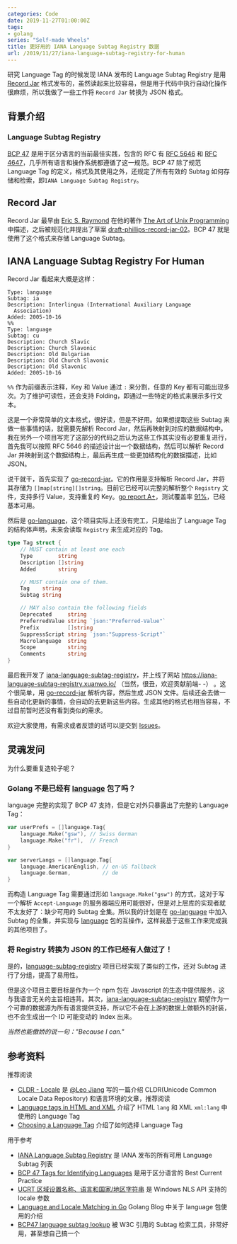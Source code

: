 ```yaml
---
categories: Code
date: 2019-11-27T01:00:00Z
tags:
- golang
series: "Self-made Wheels"
title: 更好用的 IANA Language Subtag Registry 数据
url: /2019/11/27/iana-language-subtag-registry-for-human
---
```


研究 Language Tag 的时候发现 IANA 发布的 Language Subtag Registry 是用 [Record Jar](https://tools.ietf.org/html/draft-phillips-record-jar-01) 格式发布的，虽然读起来比较容易，但是用于代码中执行自动化操作很麻烦，所以我做了一些工作将 `Record Jar` 转换为 JSON 格式。

## 背景介绍

### Language Subtag Registry

[BCP 47](https://tools.ietf.org/html/bcp47) 是用于区分语言的当前最佳实践，包含的 RFC 有 [RFC 5646](https://tools.ietf.org/html/rfc5646) 和 [RFC 4647](https://tools.ietf.org/html/rfc4647)，几乎所有语言和操作系统都遵循了这一规范。BCP 47 除了规范 Language Tag 的定义，格式及其使用之外，还规定了所有有效的 Subtag 如何存储和检索，即`IANA Language Subtag Registry`。

## Record Jar

Record Jar 最早由 [Eric S. Raymond](https://en.wikipedia.org/wiki/Eric_S._Raymond) 在他的著作 [The Art of Unix Programming](http://www.catb.org/~esr/writings/taoup/html/) 中描述，之后被规范化并提出了草案 [draft-phillips-record-jar-02](https://tools.ietf.org/html/draft-phillips-record-jar-02)。BCP 47 就是使用了这个格式来存储 Language Subtag。

## IANA Language Subtag Registry For Human

Record Jar 看起来大概是这样：

```
Type: language
Subtag: ia
Description: Interlingua (International Auxiliary Language
  Association)
Added: 2005-10-16
%%
Type: language
Subtag: cu
Description: Church Slavic
Description: Church Slavonic
Description: Old Bulgarian
Description: Old Church Slavonic
Description: Old Slavonic
Added: 2005-10-16
```

`%%` 作为前缀表示注释，Key 和 Value 通过 `:` 来分割，任意的 Key 都有可能出现多次。为了维护可读性，还会支持 Folding，即通过一些特定的格式来展示多行文本。

这是一个非常简单的文本格式，很好读，但是不好用。如果想提取这些 Subtag 来做一些事情的话，就需要先解析 Record Jar，然后再映射到对应的数据结构中。我在另外一个项目写完了这部分的代码之后认为这些工作其实没有必要重复进行，首先我可以按照 RFC 5646 的描述设计出一个数据结构，然后可以解析 Record Jar 并映射到这个数据结构上，最后再生成一些更加结构化的数据描述，比如 JSON。

说干就干，首先实现了 [go-record-jar](https://github.com/Xuanwo/go-record-jar)。它的作用是支持解析 Record Jar，并将其存储为 `[]map[string][]string`。目前它已经可以完整的解析整个 `Registry` 文件，支持多行 Value，支持重复的 Key。[go report A+](https://goreportcard.com/report/github.com/Xuanwo/go-record-jar)，测试覆盖率 [91%](https://codecov.io/gh/Xuanwo/go-record-jar)，已经基本可用。

然后是 [go-language](https://github.com/Xuanwo/go-language)，这个项目实际上还没有完工，只是给出了 Language Tag 的结构体声明，未来会读取 `Registry` 来生成对应的 Tag。

```go
type Tag struct {
	// MUST contain at least one each
	Type        string
	Description []string
	Added       string

	// MUST contain one of them.
	Tag    string
	Subtag string

	// MAY also contain the following fields
	Deprecated     string
	PreferredValue string `json:"Preferred-Value"`
	Prefix         []string
	SuppressScript string `json:"Suppress-Script"`
	Macrolanguage  string
	Scope          string
	Comments       string
}
```

最后我开发了 [iana-language-subtag-registry](https://github.com/Xuanwo/iana-language-subtag-registry)，并上线了网站 https://iana-language-subtag-registry.xuanwo.io/ （当然，很丑，欢迎贡献前端- -） 。这个很简单，用 [go-record-jar](https://github.com/Xuanwo/go-record-jar) 解析内容，然后生成 JSON 文件。后续还会去做一些自动化更新的事情，会自动的去更新这些内容。生成其他的格式也相当容易，不过目前暂时还没有看到类似的需求。

欢迎大家使用，有需求或者反馈的话可以提交到 [Issues](https://github.com/Xuanwo/iana-language-subtag-registry/issues)。

## 灵魂发问

为什么要重复造轮子呢？

### Golang 不是已经有 [language](https://godoc.org/golang.org/x/text/language) 包了吗？

language 完整的实现了 BCP 47 支持，但是它对外只暴露出了完整的 Language Tag：

```go
var userPrefs = []language.Tag{
    language.Make("gsw"), // Swiss German
    language.Make("fr"),  // French
}

var serverLangs = []language.Tag{
    language.AmericanEnglish, // en-US fallback
    language.German,          // de
}
```

而构造 Language Tag 需要通过形如 `language.Make("gsw")` 的方式，这对于写一个解析 `Accept-Language` 的服务器端应用可能很好，但是对上层库的实现者就不太友好了：缺少可用的 Subtag 全集。所以我的计划是在 [go-language](https://github.com/Xuanwo/go-language) 中加入 Subtag 的全集，并实现与 [language](https://godoc.org/golang.org/x/text/language) 包的互操作，这样我基于这些工作来完成我的其他项目了。

### 将 Registry 转换为 JSON 的工作已经有人做过了！

是的，[language-subtag-registry](https://github.com/mattcg/language-subtag-registry) 项目已经实现了类似的工作，还对 Subtag 进行了分组，提高了易用性。

但是这个项目主要目标是作为一个 npm 包在 Javascript 的生态中提供服务，这与我语言无关的主旨相违背。其次，[iana-language-subtag-registry](https://github.com/Xuanwo/iana-language-subtag-registry) 期望作为一个可靠的数据源为所有语言提供支持，所以它不会在上游的数据上做额外的封装，也不会生成出一个 ID 可能变动的 Index 出来。

*当然也能傲娇的说一句："Because I can."*

## 参考资料

推荐阅读

- [CLDR - Locale](https://leohacker.github.io/textprocessing/CLDR-Locale/) 是 [@Leo Jiang](https://leohacker.github.io/) 写的一篇介绍 CLDR(Unicode Common Locale Data Repository) 和语言环境的文章，推荐阅读
- [Language tags in HTML and XML](https://www.w3.org/International/articles/language-tags/) 介绍了 HTML  `lang`  和 XML `xml:lang` 中使用的 Language Tag
- [Choosing a Language Tag](https://www.w3.org/International/questions/qa-choosing-language-tags) 介绍了如何选择 Language Tag 

用于参考

- [IANA Language Subtag Registry](https://www.iana.org/assignments/language-subtag-registry/language-subtag-registry) 是 IANA 发布的所有可用 Language Subtag 列表
- [BCP 47 Tags for Identifying Languages](https://tools.ietf.org/html/bcp47) 是用于区分语言的 Best Current Practice
- [UCRT 区域设置名称、语言和国家/地区字符串](https://docs.microsoft.com/zh-cn/cpp/c-runtime-library/locale-names-languages-and-country-region-strings?view=vs-2019) 是 Windows NLS API 支持的 locale 参数
- [Language and Locale Matching in Go](https://blog.golang.org/matchlang) Golang Blog 中关于 language 包使用的介绍
- [BCP47 language subtag lookup](https://r12a.github.io/app-subtags/) 被 W3C 引用的 Subtag 检索工具，非常好用，甚至想自己搞一个

